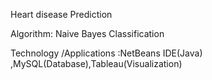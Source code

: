 Heart disease Prediction

Algorithm: Naive Bayes Classification

Technology /Applications :NetBeans IDE(Java) ,MySQL(Database),Tableau(Visualization)
